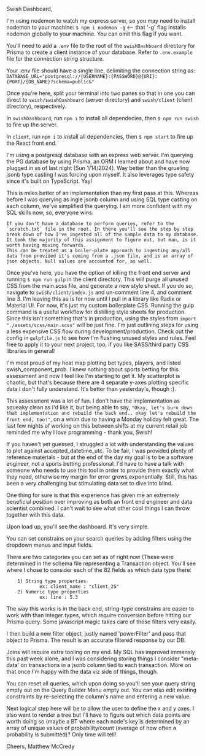Swish Dashboard,

I'm using nodemon to watch my express server, so you may need to install nodemon to your machine: `$ npm i nodemon -g` <-- that '-g' flag installs nodemon globally to your machine. You can omit this flag if you want.

You'll need to add a `.env` file to the root of the `swishDashboard` directory for Prisma to create a client instance of your database. Refer to `.env.example` file for the connection string structure.

Your .env file should have a single line, delimiting the connection string as: `DATABASE_URL="postgresql://{USERNAME}:{PASSWORD}@{URI}:{PORT}/{DB_NAME}?schema=public&"`

Once you're here, split your terminal into two panes so that in one you can direct to `swish/swishDashboard` (server directory) and `swish/client` (client directory), respectively.

In `swishDashboard`, run `npm i` to install all dependecies, then `$ npm run swish` to fire up the server.

In `client`, run `npm i` to install all dependencies, then `$ npm start` to fire up the React front end.

I'm using a postgresql database with an express web server. I'm querying the PG database by using Prisma, an ORM I learned about and have now plugged in as of last night (Sun 1/14/2024).
Way better than the grueling jsonb type casting I was forcing upon myself. It also leverages type safety since it's built on TypeScript. Yay!

This is miles better of an implementation than my first pass at this. Whereas before I was querying as ingle jsonb column and using SQL type casting on each column, we've simplified the querying.
I am more confident with my SQL skills now, so, everyone wins.

    If you don't have a database to perform queries, refer to the `scratch.txt` file in the root. In there you'll see the step by step break down of how I've ingested all of the sample data to my database. 
    It took the majority of this assignment to figure out, but man, is it worth having moving forwards.
    This can be treated as a boiler-plate approach to ingesting any/all data from provided it's coming from a .json file, and is an array of json objects. Null values are accounted for, as well.

Once you've here, you have the option of killing the front end server and running `$ npm run gulp` in the client directory. This will purge all unused CSS from the main.scss file, and generate a new style sheet.
If you do so, navigate to `swish/client/index.js` and un-comment line 4, and comment line 3.
I'm leaving this as is for now until I pull in a library like Radix or Material UI.
For now, it's just my custom boilerplate CSS. Running the gulp command is a useful workflow for distilling style sheets for production. Since this isn't something that's in production, using the styles from
`import "./assets/scss/main.scss"` will be just fine.
I'm just outlining steps for using a less expensive CSS flow during development/production. Check out the config in `gulpfile.js` to see how I'm flushing unused styles and rules. Feel free to apply it to your next project, too, if you like SASS/third party CSS libraries in general!

I'm most proud of my heat map plotting bet types, players, and listed swish_component_prob. I knew nothing about sports betting for this assessment and now I feel like I'm starting to get it.
My scatterplot is chaotic, but that's because there are 4 separate y-axes plotting specific data I don't fully understand. It's better than yesterday's, though :).

This assessment was a lot of fun. I don't have the implementation as squeaky clean as I'd like it, but being able to say, 
`"Okay, let's burn down that implementation and rebuild the back end.. okay let's rebuild the front end, too!"`, on a whim due to having a Monday holiday felt great.
The last few nights of working on this between shifts at my current retail job reminded me why I love programming - thank you, Swish!

If you haven't yet guessed, I struggled a lot with understanding the values to plot against accepted_datetime_utc. To be fair, I was provided plenty of reference materials - but at the end of the day my goal is to be a software engineer, not a sports betting professional. I'd have to have a talk with someone who needs to use this tool in order to provide them exactly what they need, otherwise my margin for error grows exponentially. Still, this has been a very challenging but stimulating data set to dive into blind.

One thing for sure is that this experience has given me an extremely beneficial position over improving as both an front end engineer and data scientist combined. I can't wait to see what other cool things I can throw together with this data.

Upon load up, you'll see the dashboard. It's very simple.

You can set constrains on your search queries by adding filters using the dropdown menus and input fields.

There are two categories you can set as of right now (These were determined in the schema file representing a Transaction object. You'll see where I chose to consider each of the 82 fields as which data type there:

        1) String type properties
                ex: client_name : "client_25"
        2) Numeric type properties
                ex: line : 5.3

The way this works is in the back end, string-type constrains are easier to work with than integer types, which require conversion before hitting our Prisma query.
Some javascript magic takes care of those filters very easily.

I then build a new filter object, justly named 'powerFilter' and pass that object to Prisma. The result is an accurate filtered response by our DB.

Joins will require extra tooling on my end. My SQL has improved immensly this past week alone, and I was considering storing things I consider "meta-data' on transactions in a jsonb column tied to each transaction. More on that once I'm happy with the data viz side of things, though.

You can reset all queries, which upon doing so you'll see your query string empty out on the Query Builder Menu empty out. You can also edit existing constraints by re-selecting the column's name and entering a new value.

Next logical step here will be to allow the user to define the x and y axes. I also want to render a tree but I'll have to figure out which data points are worth doing so (maybe a BT where each node's key is determined by an array of unique values of probability/count (average of how often a probability is submitted)? Only time will tell!


Cheers,
Matthew McCredy
